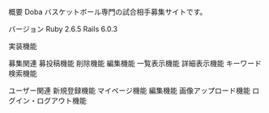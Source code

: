 概要
Doba
バスケットボール専門の試合相手募集サイトです。

バージョン
Ruby 2.6.5
Rails 6.0.3

実装機能

募集関連
募投稿機能
削除機能
編集機能
一覧表示機能
詳細表示機能
キーワード検索機能

ユーザー関連
新規登録機能
マイページ機能
編集機能
画像アップロード機能
ログイン・ログアウト機能


